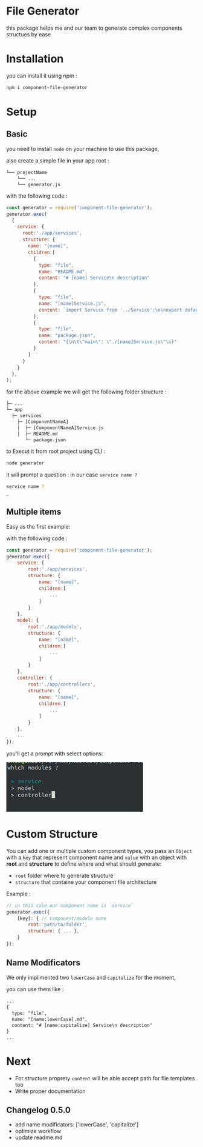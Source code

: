 # File Generator

this package helps me and our team to generate complex components structues by ease

# Installation

you can install it using npm :
```bash
npm i component-file-generator
```

# Setup

## Basic

you need to install `node` on your machine to use this package,

also create a simple file in your app root :
```
└── projectName
    └── ...
    └── generator.js
```

with the following code :
```javascript
const generator = require('component-file-generator');
generator.exec(
  {
    service: {
      root:'./app/services',
      structure: {
        name: "[name]",
        children:[
          {
            type: "file",
            name: "README.md",
            content: "# [name] Service\n description"
          },
          {
            type: "file",
            name: "[name]Service.js",
            content: `import Service from '../Service';\n\nexport default class [name] {\n\t// instruction\n\t}\n}\n`
          },
          {
            type: "file",
            name: "package.json",
            content: "{\n\t\"main\": \"./[name]Service.js\"\n}"
          }
        ]
      }
    }
  },
);
```

for the above example we will get the following folder structure :

```
├─ ...
└─ app
  ├─ services
    ├─ [ComponentNameA]
    │  ├─ [ComponentNameA]Service.js
    │  ├─ README.md
       └─ package.json
```

to Execut it from root project using CLI :

```bash
node generator
```

it will prompt a question : in our case `service name ?`
```bash
service name ?
_
```

## Multiple items

Easy as the first example:


with the following code :
```javascript
const generator = require('component-file-generator');
generator.exec({
	service: {
		root:'./app/services',
		structure: {
			name: "[name]",
			children:[
				...
			]
		}
	},
	model: {
		root:'./app/models',
		structure: {
			name: "[name]",
			children:[
				...
			]
		}
	},
	controller: {
		root:'./app/controllers',
		structure: {
			name: "[name]",
			children:[
				...
			]
		}
	},
	...
});
```

you'll get a prompt with select options:

<img src="./example/assets/option-selection.png">

# Custom Structure

You can add one or multiple custom component types, you pass an `Object` with a `key` that represent component name and `value` with an object with **root** and **structure** to define where and what should generate:
- `root` folder where to generate structure
- `structure` that containe your component file architecture

Example :
```javascript
// in this case our component name is `service`
generator.exec({
	[key]: { // component/module nane
		root:'path/to/folder',
		structure: { ... },
	}
});
```

## Name Modificators

We only implimented two `lowerCase` and `capitalize` for the moment,

you can use them like :
```
...
{
  type: "file",
  name: "[name:lowerCase].md",
  content: "# [name:capitalize] Service\n description"
}
...
```

# Next
- For structure proprety `content` will be able accept path for file templates too
- Write proper documentation

## Changelog 0.5.0
- add name modificators: ['lowerCase', 'capitalize']
- optimize workflow
- update readme.md
